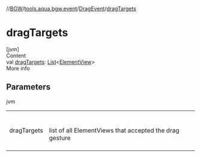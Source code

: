 //[BGW](../../../index.md)/[tools.aqua.bgw.event](../index.md)/[DragEvent](index.md)/[dragTargets](drag-targets.md)



# dragTargets  
[jvm]  
Content  
val [dragTargets](drag-targets.md): [List](https://kotlinlang.org/api/latest/jvm/stdlib/kotlin.collections/-list/index.html)<[ElementView](../../tools.aqua.bgw.elements/-element-view/index.md)>  
More info  


## Parameters  
  
jvm  
  
| | |
|---|---|
| <a name="tools.aqua.bgw.event/DragEvent/dragTargets/#/PointingToDeclaration/"></a>dragTargets| <a name="tools.aqua.bgw.event/DragEvent/dragTargets/#/PointingToDeclaration/"></a><br><br>list of all ElementViews that accepted the drag gesture<br><br>|
  
  



